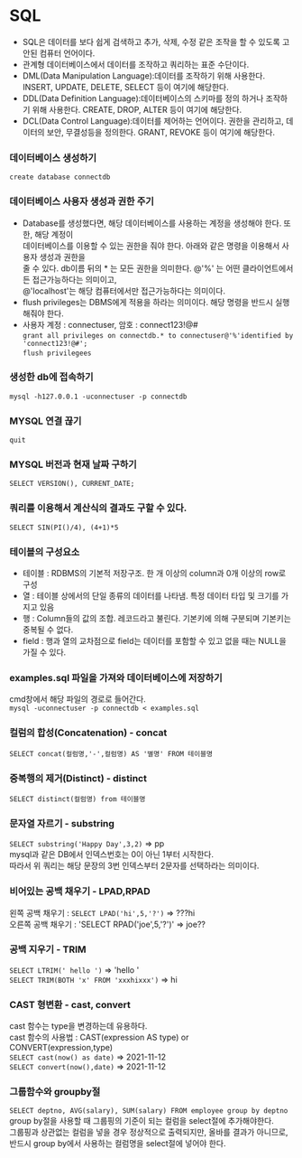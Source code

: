# SQL
- SQL은 데이터를 보다 쉽게 검색하고 추가, 삭제, 수정 같은 조작을 할 수 있도록 고안된
컴퓨터 언어이다.
- 관계형 데이터베이스에서 데이터를 조작하고 쿼리하는 표준 수단이다.
- DML(Data Manipulation Language):데이터를 조작하기 위해 사용한다.
INSERT, UPDATE, DELETE, SELECT 등이 여기에 해당한다.
- DDL(Data Definition Language):데이터베이스의 스키마를 정의 하거나 조작하기 위해 사용한다.
CREATE, DROP, ALTER 등이 여기에 해당한다.
- DCL(Data Control Language):데이터를 제어하는 언어이다. 권한을 관리하고, 데이터의 보안,
무결성등을 정의한다. GRANT, REVOKE 등이 여기에 해당한다.

### 데이터베이스 생성하기
`create database connectdb`

### 데이터베이스 사용자 생성과 권한 주기
- Database를 생성했다면, 해당 데이터베이스를 사용하는 계정을 생성해야 한다. 또한, 해당 계정이<br>
데이터베이스를 이용할 수 있는 권한을 줘야 한다. 아래와 같은 명령을 이용해서 사용자 생성과 권한을<br>
줄 수 있다. db이름 뒤의 * 는 모든 권한을 의미한다. @'%' 는 어떤 클라이언트에서든 접근가능하다는 의미이고,<br>
@'localhost'는 해당 컴퓨터에서만 접근가능하다는 의미이다.
- flush privileges는 DBMS에게 적용을 하라는 의미이다. 해당 명령을 반드시 실행해줘야 한다.
- 사용자 계정 : connectuser, 암호 : connect123!@#<br>
`grant all privileges on connectdb.* to connectuser@'%'identified by 'connect123!@#';`<br>
`flush privilegees`

### 생성한 db에 접속하기
`mysql -h127.0.0.1 -uconnectuser -p connectdb`

### MYSQL 연결 끊기
`quit`

### MYSQL 버전과 현재 날짜 구하기
`SELECT VERSION(), CURRENT_DATE;`

### 쿼리를 이용해서 계산식의 결과도 구할 수 있다.
`SELECT SIN(PI()/4), (4+1)*5`

### 테이블의 구성요소
- 테이블 : RDBMS의 기본적 저장구조. 한 개 이상의 column과 0개 이상의 row로 구성
- 열 : 테이블 상에서의 단일 종류의 데이터를 나타냄. 특정 데이터 타입 및 크기를 가지고 있음
- 행 : Column들의 값의 조합. 레코드라고 불린다. 기본키에 의해 구분되며 기본키는 중복될 수 없다.
- field : 행과 열의 교차점으로 field는 데이터를 포함할 수 있고 없을 때는 NULL을 가질 수 있다.

### examples.sql 파일을 가져와 데이터베이스에 저장하기
cmd창에서 해당 파일의 경로로 들어간다.<br>
`mysql -uconnectuser -p connectdb < examples.sql`

### 컬럼의 합성(Concatenation) - concat
`SELECT concat(컬럼명,'-',컬럼명) AS '별명' FROM 테이블명`

### 중복행의 제거(Distinct) - distinct
`SELECT distinct(컬럼명) from 테이블명`

### 문자열 자르기 - substring
`SELECT substring('Happy Day',3,2)` => pp<br>
mysql과 같은 DB에서 인덱스번호는 0이 아닌 1부터 시작한다.<br>
따라서 위 쿼리는 해당 문장의 3번 인덱스부터 2문자를 선택하라는 의미이다.<br>

### 비어있는 공백 채우기 - LPAD,RPAD
왼쪽 공백 채우기 : `SELECT LPAD('hi',5,'?')` => ???hi<br>
오른쪽 공백 채우기 : 'SELECT RPAD('joe',5,'?')' => joe??<br>

### 공백 지우기 - TRIM
`SELECT LTRIM(' hello ')` => 'hello '<br>
`SELECT TRIM(BOTH 'x' FROM 'xxxhixxx')` => hi<br>

### CAST 형변환 - cast, convert
cast 함수는 type을 변경하는데 유용하다.<br>
cast 함수의 사용법 : CAST(expression AS type) or CONVERT(expression,type)<br>
`SELECT cast(now() as date)` => 2021-11-12<br>
`SELECT convert(now(),date)` => 2021-11-12<br>

### 그룹함수와 groupby절
`SELECT deptno, AVG(salary), SUM(salary) FROM employee group by deptno`<br>
group by절을 사용할 때 그룹핑의 기준이 되는 컬럼을 select절에 추가해야한다.<br>
그룹핑과 상관없는 컬럼을 넣을 경우 정상적으로 출력되지만, 올바를 결과가 아니므로,<br>
반드시 group by에서 사용하는 컬럼명을 select절에 넣어야 한다.<br>

